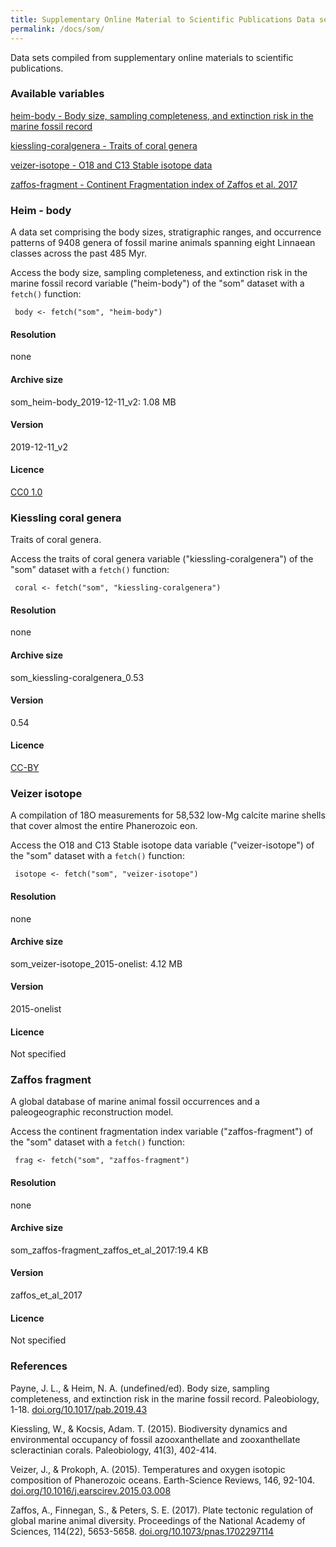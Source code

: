 ```yaml
---
title: Supplementary Online Material to Scientific Publications Data sets (som)
permalink: /docs/som/
---
```

Data sets compiled from supplementary online materials to scientific publications.

### Available variables 

[heim-body - Body size, sampling completeness, and extinction risk in the marine fossil record](#heim-body)

[kiessling-coralgenera - Traits of coral genera](#kiessling-coral-genera)

[veizer-isotope - O18 and C13 Stable isotope data](#veizer-isotope)

[zaffos-fragment - Continent Fragmentation index of Zaffos et al. 2017](#zaffos-fragment)

### Heim - body

A data set comprising the body sizes, stratigraphic ranges, and occurrence patterns of 9408 genera of fossil marine animals spanning eight Linnaean classes across the past 485 Myr.

Access the body size, sampling completeness, and extinction risk in the marine fossil record variable ("heim-body") of the "som" dataset with a `fetch()` function:

```{r}
 body <- fetch("som", "heim-body")

```

#### Resolution

none

#### Archive size

som_heim-body_2019-12-11_v2: 1.08 MB

#### Version

2019-12-11_v2

#### Licence


[CC0 1.0](https://creativecommons.org/publicdomain/zero/1.0/)

### Kiessling coral genera

Traits of coral genera.

Access the traits of coral genera variable ("kiessling-coralgenera") of the "som" dataset with a `fetch()` function:

```{r}
 coral <- fetch("som", "kiessling-coralgenera")

```


#### Resolution

none

#### Archive size

som_kiessling-coralgenera_0.53

#### Version

0.54

#### Licence

[CC-BY](https://opendefinition.org/licenses/cc-by/)

### Veizer isotope

A compilation of 18O measurements for 58,532 low-Mg calcite marine shells that cover almost the entire Phanerozoic eon.

Access the O18 and C13 Stable isotope data variable ("veizer-isotope") of the "som" dataset with a `fetch()` function:

```{r}
 isotope <- fetch("som", "veizer-isotope")

```

#### Resolution

none

#### Archive size

som_veizer-isotope_2015-onelist: 4.12 MB

#### Version

2015-onelist

#### Licence


Not specified

### Zaffos fragment

A global database of marine animal fossil occurrences and a paleogeographic reconstruction model.

Access the continent fragmentation index variable ("zaffos-fragment") of the "som" dataset with a `fetch()` function:

```{r}
 frag <- fetch("som", "zaffos-fragment")

```

#### Resolution

none

#### Archive size

som_zaffos-fragment_zaffos_et_al_2017:19.4 KB

#### Version

zaffos_et_al_2017

#### Licence


Not specified



### References

Payne, J. L., & Heim, N. A. (undefined/ed). Body size, sampling completeness, and extinction risk in the marine fossil record. Paleobiology, 1-18. [doi.org/10.1017/pab.2019.43](URL:https://doi.org/10.1017/pab.2019.43)

Kiessling, W., & Kocsis, Adam. T. (2015). Biodiversity dynamics and environmental occupancy of fossil azooxanthellate and zooxanthellate scleractinian corals. Paleobiology, 41(3), 402-414.

Veizer, J., & Prokoph, A. (2015). Temperatures and oxygen isotopic composition of Phanerozoic oceans. Earth-Science Reviews, 146, 92-104. [doi.org/10.1016/j.earscirev.2015.03.008](URL:https://doi.org/10.1016/j.earscirev.2015.03.008)

Zaffos, A., Finnegan, S., & Peters, S. E. (2017). Plate tectonic regulation of global marine animal diversity. Proceedings of the National Academy of Sciences, 114(22), 5653-5658. [doi.org/10.1073/pnas.1702297114](URL:https://doi.org/10.1073/pnas.1702297114)
                                 








